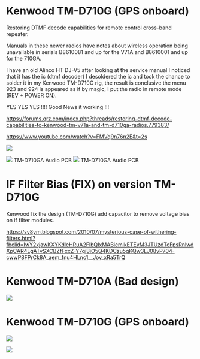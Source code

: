 # Kenwood TM-D710G (GPS onboard)
Restoring DTMF decode capabilities for remote control cross-band repeater.

Manuals in these newer radios have notes about wireless operation being unavailable in serials B8610081 and up for the V71A and B8610001 and up for the 710GA.


I have an old Alinco HT DJ-V5 after looking at the service manual I noticed that it has the ic (dtmf decoder) I desoldered the ic and took the chance to solder it in my Kenwood TM-D710G rig, the result is conclusive the menu 923 and 924 is appeared as if by magic, I put the radio in remote mode (REV + POWER ON).

YES YES YES !!!! Good News it working !!!

https://forums.qrz.com/index.php?threads/restoring-dtmf-decode-capabilities-to-kenwood-tm-v71a-and-tm-d710ga-radios.779383/

https://www.youtube.com/watch?v=FMVq9n76n2E&t=2s

![](DJV5.png)

![](AudioBoard.jpg)
TM-D710GA Audio PCB
![](AudioBoardIC.jpg)
TM-D710GA Audio PCB

# IF Filter Bias (FIX) on version TM-D710G

Kenwood fix the design (TM-D710G) add capacitor to remove voltage bias on if filter modules.

https://sv8ym.blogspot.com/2010/07/mysterious-case-of-withering-filters.html?fbclid=IwY2xjawKXYKdleHRuA2FlbQIxMABicmlkETEyM3JTUzdTcFpsRnlwdXpCAR4LgATvSXCBZfFxxZ-Y7gjBiO5Q4KDCzu5qKQw3LJ08vP704-cwwP8FPrCk8A_aem_fnu4HLnc1__Jov_xRa5TrQ

# Kenwood TM-D710A (Bad design)
![](BadFilter.png)

# Kenwood TM-D710G (GPS onboard)
![](FilterFIX.png)

![](IF_Filter_fix.jpg)



